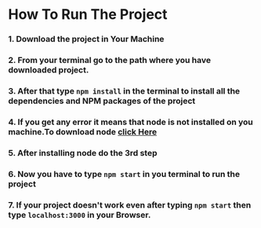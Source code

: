 # How To Run The Project

### 1. Download the project in Your Machine
### 2. From your terminal go to the path where you have downloaded project.
### 3. After that type `npm install` in the terminal to install all the dependencies and NPM packages of the project
### 4. If you get any error it means that node is not installed on you machine.To download node [click Here](https://nodejs.org/en/)
### 5. After installing **node** do the 3rd step
### 6. Now you have to type `npm start` in you terminal to run the project
### 7. If your project doesn't work even after typing `npm start` then type `localhost:3000` in your Browser.
